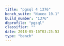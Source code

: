 ```yaml
---
title: "pgsql 4 1376"
bench_suite: "Nuxeo 10.1"
build_number: "1376"
dbprofile: "pgsql"
classifier: ""
date: 2018-05-16T03:25:53
type: "bench"
---
```


